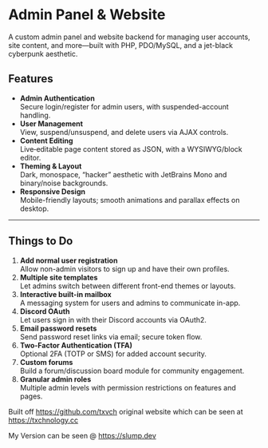 # Admin Panel & Website

A custom admin panel and website backend for managing user accounts, site content, and more—built with PHP, PDO/MySQL, and a jet-black cyberpunk aesthetic.

## Features

- **Admin Authentication**  
  Secure login/register for admin users, with suspended-account handling.
- **User Management**  
  View, suspend/unsuspend, and delete users via AJAX controls.
- **Content Editing**  
  Live‐editable page content stored as JSON, with a WYSIWYG/block editor.
- **Theming & Layout**  
  Dark, monospace, “hacker” aesthetic with JetBrains Mono and binary/noise backgrounds.
- **Responsive Design**  
  Mobile-friendly layouts; smooth animations and parallax effects on desktop.

---

## Things to Do

1. **Add normal user registration**  
   Allow non-admin visitors to sign up and have their own profiles.  
2. **Multiple site templates**  
   Let admins switch between different front-end themes or layouts.  
3. **Interactive built-in mailbox**  
   A messaging system for users and admins to communicate in-app.  
4. **Discord OAuth**  
   Let users sign in with their Discord accounts via OAuth2.  
5. **Email password resets**  
   Send password reset links via email; secure token flow.  
6. **Two-Factor Authentication (TFA)**  
   Optional 2FA (TOTP or SMS) for added account security.  
7. **Custom forums**  
   Build a forum/discussion board module for community engagement.  
8. **Granular admin roles**  
   Multiple admin levels with permission restrictions on features and pages.

Built off https://github.com/txvch original website which can be seen at https://txchnology.cc

My Version can be seen @ https://slump.dev
